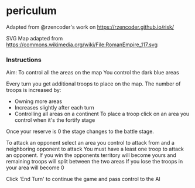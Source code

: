 # periculum
 
Adapted from @rzencoder's work on https://rzencoder.github.io/risk/

SVG Map adapted from https://commons.wikimedia.org/wiki/File:RomanEmpire_117.svg

### Instructions

Aim: To control all the areas on the map
You control the dark blue areas

Every turn you get additional troops to place on the map.
The number of troops is increased by:
  * Owning more areas
  * Increases slightly after each turn
  * Controlling all areas on a continent
To place a troop click on an area you control when it's the fortify stage

Once your reserve is 0 the stage changes to the battle stage.

To attack an opponent select an area you control to attack from and a neighboring opponent to attack
You must have a least one troop to attack an opponent.
If you win the opponents territory will become yours and remaining troops will split between the two areas
If you lose the troops in your area will become 0

Click 'End Turn' to continue the game and pass control to the AI